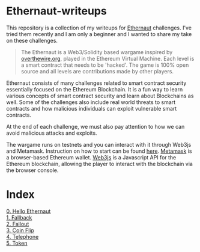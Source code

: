 # Ethernaut-writeups
This repository is a collection of my writeups for [Ethernaut](https://ethernaut.openzeppelin.com/) challenges. I've tried them recently and I am only a beginner and I wanted to share my take on these challenges.

>The Ethernaut is a Web3/Solidity based wargame inspired by [overthewire.org](https://overthewire.org/wargames/), played in the Ethereum Virtual Machine. Each level is a smart contract that needs to be 'hacked'. The game is 100% open source and all levels are contributions made by other players.

Ethernaut consists of many challenges related to smart contract security essentially focused on the Ethereum Blockchain. It is a fun way to learn various concepts of smart contract security and learn about Blockchains as well. Some of the challenges also include real world threats to smart contracts and how malicious individuals can exploit vulnerable smart contracts. 

At the end of each challenge, we must also pay attention to how we can avoid malicious attacks and exploits.

The wargame runs on testnets and you can interact with it through Web3js and Metamask. Instruction on how to start can be found [here](https://ethernaut.openzeppelin.com/help). [Metamask](https://metamask.io/) is a browser-based Ethereum wallet. [Web3js](https://web3js.readthedocs.io/en/v1.10.0/) is a Javascript API for the Ethereum blockchain, allowing the player to interact with the blockchain via the browser console.

# Index
[0. Hello Ethernaut](lvl-0.md) \
[1. Fallback](lvl-1.md)\
[2. Fallout](lvl-2.md)\
[3. Coin Flip](lvl-3.md)\
[4. Telephone](lvl-4.md)\
[5. Token](lvl-5.md)
